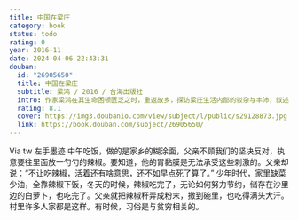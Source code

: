 ```yaml
---
title: 中国在梁庄
category: book
status: todo
rating: 0
year: 2016-11
date: 2024-04-06 22:43:31
douban:
  id: "26905650"
  title: 中国在梁庄
  subtitle: 梁鸿 / 2016 / 台海出版社
  intro: 作家梁鸿在其生命困顿匮乏之时，重返故乡，探访梁庄生活内部的驳杂与丰沛，叙述梁庄生命个体的迁徙与流转。前后历时五年，铸就《中国在梁庄》与《出梁庄记》，关于每个人都在沦陷的故乡，关于每个流落在外的异乡人，关于早已隐没在时间长河中的温柔与哀痛。《中国在梁庄》，经过五个月的调查采访，还原了梁庄近四十年来的变迁史，记录了这片土地上人们真实的生活场景和他们面对的现实困境：比如农村留守儿童的无望，农民养老、教育、医疗的缺失，农村自然环境的破坏，农村家庭的裂变，农民“性福”的危机……记录了中国的转型之痛、乡村之伤。
  rating: 8.1
  cover: https://img3.doubanio.com/view/subject/l/public/s29128873.jpg
  link: https://book.douban.com/subject/26905650/
---
```


Via tw 左手墨迹 中午吃饭，做的是家乡的糊涂面，父亲不顾我们的坚决反对，执意要往里面放一勺勺的辣椒。要知道，他的胃黏膜是无法承受这些刺激的。父亲却说：“不让吃辣椒，活着还有啥意思，还不如早点死了算了。”
少年时代，家里缺菜少油，全靠辣椒下饭，冬天的时候，辣椒吃完了，无论如何努力节约，储存在沙里边的白萝卜，也吃完了。父亲就把辣椒秆弄成粉末，撒到碗里，也吃得满头大汗。村里许多人家都是这样。有时候，习俗是与贫穷相关的。